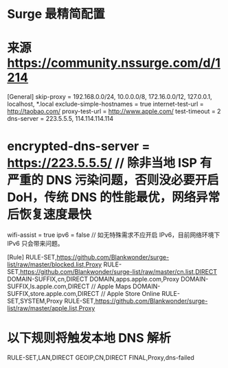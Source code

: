 # Surge 最精简配置
# 来源 https://community.nssurge.com/d/1214

[General]
skip-proxy = 192.168.0.0/24, 10.0.0.0/8, 172.16.0.0/12, 127.0.0.1, localhost, *.local
exclude-simple-hostnames = true
internet-test-url = http://taobao.com/
proxy-test-url = http://www.apple.com/
test-timeout = 2
dns-server = 223.5.5.5, 114.114.114.114
# encrypted-dns-server = https://223.5.5.5/ // 除非当地 ISP 有严重的 DNS 污染问题，否则没必要开启 DoH，传统 DNS 的性能最优，网络异常后恢复速度最快
wifi-assist = true
ipv6 = false // 如无特殊需求不应开启 IPv6，目前网络环境下 IPv6 只会带来问题。

[Rule]
RULE-SET,https://github.com/Blankwonder/surge-list/raw/master/blocked.list,Proxy
RULE-SET,https://github.com/Blankwonder/surge-list/raw/master/cn.list,DIRECT
DOMAIN-SUFFIX,cn,DIRECT
DOMAIN,apps.apple.com,Proxy
DOMAIN-SUFFIX,ls.apple.com,DIRECT // Apple Maps
DOMAIN-SUFFIX,store.apple.com,DIRECT // Apple Store Online
RULE-SET,SYSTEM,Proxy
RULE-SET,https://github.com/Blankwonder/surge-list/raw/master/apple.list,Proxy
# 以下规则将触发本地 DNS 解析
RULE-SET,LAN,DIRECT
GEOIP,CN,DIRECT
FINAL,Proxy,dns-failed

















